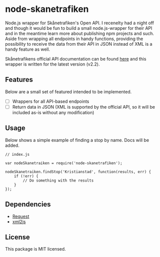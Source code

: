 # node-skanetrafiken
Node.js wrapper for Skånetrafiken's Open API. I recenelty had a night off and though it would be fun to build a small node.js-wrapper for their API and in the meantime learn more about publishing npm projects and such. Aside from wrapping all endpoints in handy functions, providing the possibility to receive the data from their API in JSON instead of XML is a handy feature as well.

Skånetrafikens official API documentation can be found [here](http://www.labs.skanetrafiken.se/api.asp) and this wrapper is written for the latest version (v2.2).

## Features
Below are a small set of featured intended to be implemented.
- [ ] Wrappers for all API-based endpoints
- [ ] Return data in JSON (XML is supported by the official API, so it will be included as-is without any modification)

## Usage
Below shows a simple example of finding a stop by name. Docs will be added.
```
// index.js

var nodeSkanetraiken = require('node-skanetrafiken');

nodeSkanetraiken.findStop('Kristianstad', function(results, err) {
    if (!err) {
        // Do something with the results
    }
});
```

## Dependencies
* [Request](https://www.npmjs.com/package/request)
* [xml2js](https://www.npmjs.com/package/xml2js)

## License
This package is MIT licensed.

